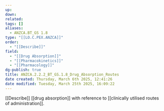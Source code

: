 ```yaml
---
up: 
down: 
related: 
tags: []
aliases:
  - ANZCA.BT_GS 1.8
type: "[[LO.C.PEX.ANZCA]]"
order:
  - "[[Describe]]"
field:
  - "[[Drug Absorption]]"
  - "[[Pharmacokinetics]]"
  - "[[Pharmacology]]"
dg-publish: true
title: ANZCA.2.2.2_BT_GS.1.8_Drug_Absorption_Routes
date created: Thursday, March 6th 2025, 12:41:26
date modified: Tuesday, March 25th 2025, 16:09:22
---
```


[[Describe]] [[drug absorption]] with reference to [[clinically utilised routes of administration]].

